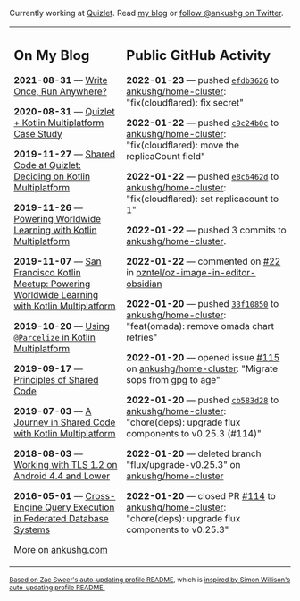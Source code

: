 Currently working at [Quizlet](https://quizlet.com/). Read [my blog](https://ankushg.com/) or [follow @ankushg on Twitter](https://twitter.com/ankushg).

<table><tr><td valign="top" width="40%">

## On My Blog
<!-- blog starts -->
**2021-08-31** — [Write Once, Run Anywhere?](https://ankushg.com/posts/write-once-run-anywhere-increment/)

**2020-08-31** — [Quizlet + Kotlin Multiplatform Case Study](https://ankushg.com/posts/quizlet-kotlin-multiplatform-case-study/)

**2019-11-27** — [Shared Code at Quizlet: Deciding on Kotlin Multiplatform](https://ankushg.com/posts/shared-code-kotlin-multiplatform/)

**2019-11-26** — [Powering Worldwide Learning with Kotlin Multiplatform](https://ankushg.com/speaking/droidcon-sf-2019)

**2019-11-07** — [San Francisco Kotlin Meetup: Powering Worldwide Learning with Kotlin Multiplatform](https://ankushg.com/speaking/sf-kotlin-meetup-2019)

**2019-10-20** — [Using `@Parcelize` in Kotlin Multiplatform](https://ankushg.com/posts/multiplatform-parcelize/)

**2019-09-17** — [Principles of Shared Code](https://ankushg.com/speaking/denver-startup-week-2019)

**2019-07-03** — [A Journey in Shared Code with Kotlin Multiplatform](https://ankushg.com/speaking/droidcon-berlin-2019)

**2018-08-03** — [Working with TLS 1.2 on Android 4.4 and Lower](https://ankushg.com/posts/tls-1.2-on-android/)

**2016-05-01** — [Cross-Engine Query Execution in Federated Database Systems](https://ankushg.com/projects/thesis)
<!-- blog ends -->
More on [ankushg.com](https://ankushg.com/)
</td><td valign="top" width="60%">

## Public GitHub Activity
<!-- githubActivity starts -->
**2022-01-23** — pushed [`efdb3626`](https://github.com/ankushg/home-cluster/commit/efdb3626646d3287e484029d732974435ec51018) to [ankushg/home-cluster](https://api.github.com/repos/ankushg/home-cluster): "fix(cloudflared): fix secret"

**2022-01-22** — pushed [`c9c24b0c`](https://github.com/ankushg/home-cluster/commit/c9c24b0cecf399b068d0b8610abbe00731bf7c7a) to [ankushg/home-cluster](https://api.github.com/repos/ankushg/home-cluster): "fix(cloudflared): move the replicaCount field"

**2022-01-22** — pushed [`e8c6462d`](https://github.com/ankushg/home-cluster/commit/e8c6462d1fc0ac405f90cd7047675d106bf3aacd) to [ankushg/home-cluster](https://api.github.com/repos/ankushg/home-cluster): "fix(cloudflared): set replicacount to 1"

**2022-01-22** — pushed 3 commits to [ankushg/home-cluster](https://api.github.com/repos/ankushg/home-cluster).

**2022-01-22** — commented on [#22](https://github.com/ozntel/oz-image-in-editor-obsidian/issues/22#issuecomment-1019401409) in [ozntel/oz-image-in-editor-obsidian](https://api.github.com/repos/ozntel/oz-image-in-editor-obsidian)

**2022-01-20** — pushed [`33f10850`](https://github.com/ankushg/home-cluster/commit/33f108503a0b4aa959b8fe71a9a06265bee03bc7) to [ankushg/home-cluster](https://api.github.com/repos/ankushg/home-cluster): "feat(omada): remove omada chart retries"

**2022-01-20** — opened issue [#115](https://github.com/ankushg/home-cluster/issues/115) on [ankushg/home-cluster](https://api.github.com/repos/ankushg/home-cluster): "Migrate sops from gpg to age"

**2022-01-20** — pushed [`cb583d28`](https://github.com/ankushg/home-cluster/commit/cb583d28cee61482225e2b604d6a64c049848660) to [ankushg/home-cluster](https://api.github.com/repos/ankushg/home-cluster): "chore(deps): upgrade flux components to v0.25.3 (#114)"

**2022-01-20** — deleted branch "flux/upgrade-v0.25.3" on [ankushg/home-cluster](https://api.github.com/repos/ankushg/home-cluster)

**2022-01-20** — closed PR [#114](https://github.com/ankushg/home-cluster/pull/114) to [ankushg/home-cluster](https://api.github.com/repos/ankushg/home-cluster): "chore(deps): upgrade flux components to v0.25.3"
<!-- githubActivity ends -->
</td></tr></table>

<sub><a href="https://github.com/ZacSweers/ZacSweers">Based on Zac Sweer's auto-updating profile README</a>, which is <a href="https://simonwillison.net/2020/Jul/10/self-updating-profile-readme/">inspired by Simon Willison's auto-updating profile README.</a></sub>